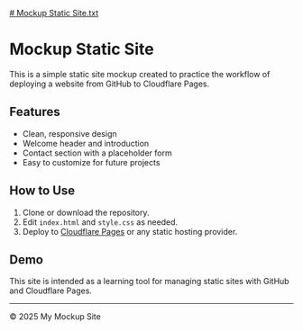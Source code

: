 [# Mockup Static Site.txt](https://github.com/user-attachments/files/21552510/Mockup.Static.Site.txt)
# Mockup Static Site

This is a simple static site mockup created to practice the workflow of deploying a website from GitHub to Cloudflare Pages.

## Features

- Clean, responsive design
- Welcome header and introduction
- Contact section with a placeholder form
- Easy to customize for future projects

## How to Use

1. Clone or download the repository.
2. Edit `index.html` and `style.css` as needed.
3. Deploy to [Cloudflare Pages](https://pages.cloudflare.com/) or any static hosting provider.

## Demo

This site is intended as a learning tool for managing static sites with GitHub and Cloudflare Pages.

---

&copy; 2025 My Mockup Site
